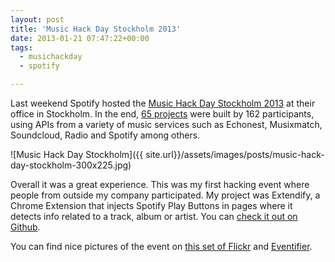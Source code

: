 ```yaml
---
layout: post
title: 'Music Hack Day Stockholm 2013'
date: 2013-01-21 07:47:22+00:00
tags:
  - musichackday
  - spotify

---
```


Last weekend Spotify hosted the [Music Hack Day Stockholm 2013](http://stockholm.musichackday.org/2013/) at their office in Stockholm. In the end, [65 projects](https://www.hackerleague.org/hackathons/music-hack-day-stockholm-13/hacks) were built by 162 participants, using APIs from a variety of music services such as Echonest, Musixmatch, Soundcloud, Radio and Spotify among others.

![Music Hack Day Stockholm]({{ site.url}}/assets/images/posts/music-hack-day-stockholm-300x225.jpg)

Overall it was a great experience. This was my first hacking event where people from outside my company participated. My project was Extendify, a Chrome Extension that injects Spotify Play Buttons in pages where it detects info related to a track, album or artist. You can [check it out on Github](https://github.com/JMPerez/extendify).

You can find nice pictures of the event on [this set of Flickr](http://www.flickr.com/photos/jcb1973/) and [Eventifier](http://eventifier.co/event/musichackday13).
